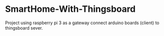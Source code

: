 # SmartHome-With-Thingsboard
Project using raspberry pi 3 as a gateway connect arduino boards (client) to thingsboard sever.
